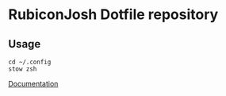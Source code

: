 # RubiconJosh Dotfile repository

## Usage

```
cd ~/.config
stow zsh
```

[Documentation](https://nygaard.dev/blog/macos-dotfiles)
